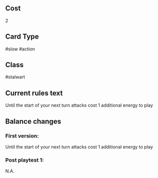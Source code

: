 ## Cost
2
## Card Type
#slow #action 
## Class
#stalwart 
## Current rules text
Until the start of your next turn attacks cost 1 additional energy to play
## Balance changes
### First version:
Until the start of your next turn attacks cost 1 additional energy to play
### Post playtest 1:
N.A.